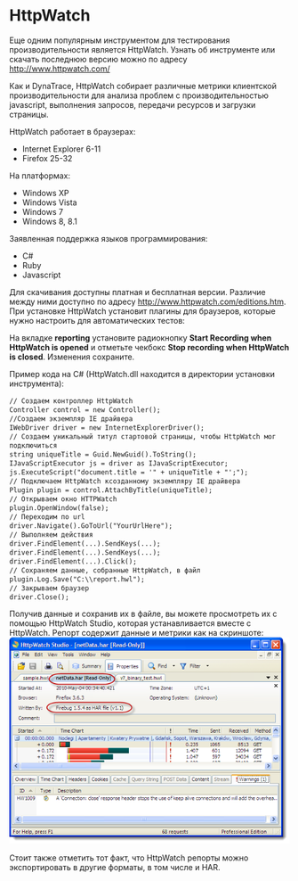 # HttpWatch
Еще одним популярным инструментом для тестирования производительности является HttpWatch. Узнать об инструменте или скачать последнюю версию можно по адресу http://www.httpwatch.com/

Как и DynaTrace, HttpWatch собирает различные метрики клиентской производительности для анализа проблем с производительностью javascript, выполнения запросов, передачи ресурсов и загрузки страницы.

HttpWatch работает в браузерах:
* Internet Explorer 6-11
* Firefox 25-32

На платформах:
* Windows XP
* Windows Vista
* Windows 7
* Windows 8, 8.1

Заявленная поддержка языков программирования:
* C#
* Ruby
* Javascript

Для скачивания доступны платная и бесплатная версии. Различие между ними доступно по адресу http://www.httpwatch.com/editions.htm. При установке HttpWatch установит плагины для браузеров, которые нужно настроить для автоматических тестов:

На вкладке **reporting** установите радиокнопку **Start Recording when HttpWatch is opened** и отметьте чекбокс **Stop recording when HttpWatch is closed**. Изменения сохраните.

Пример кода на C# (HttpWatch.dll находится в директории установки инструмента):
```
// Создаем контроллер HttpWatch
Controller control = new Controller();
//Создаем экземпляр IE драйвера
IWebDriver driver = new InternetExplorerDriver();
// Создаем уникальный титул стартовой страницы, чтобы HttpWatch мог подключиться
string uniqueTitle = Guid.NewGuid().ToString();
IJavaScriptExecutor js = driver as IJavaScriptExecutor;
js.ExecuteScript("document.title = '" + uniqueTitle + "';");
// Подключаем HttpWatch ксозданному экземпляру IE драйвера
Plugin plugin = control.AttachByTitle(uniqueTitle);
// Открываем окно HTTPWatch
plugin.OpenWindow(false);
// Переходим по url
driver.Navigate().GoToUrl("YourUrlHere");
// Выполняем действия
driver.FindElement(...).SendKeys(...);
driver.FindElement(...).SendKeys(...);
driver.FindElement(...).Click();
// Сохраняем данные, собранные HttpWatch, в файл
plugin.Log.Save("C:\\report.hwl");
// Закрываем браузер
driver.Close();
```
Получив данные и сохранив их в файле, вы можете просмотреть их с помощью HttpWatch Studio, которая устанавливается вместе с HttpWatch. Репорт содержит данные и метрики как на скриншоте:
![](/resources/httpwatch_report.png)

Стоит также отметить тот факт, что HttpWatch репорты можно экспортировать в другие форматы, в том числе и HAR.


